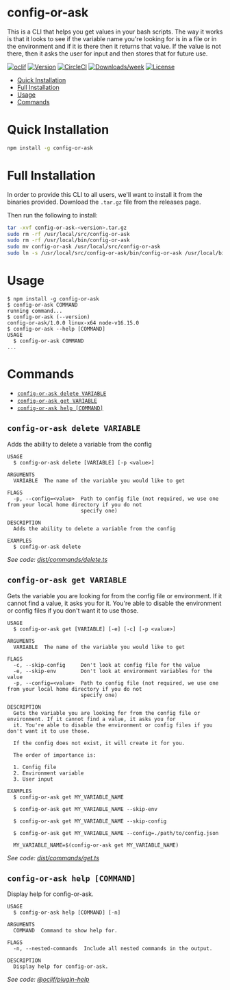 config-or-ask
=================

This is a CLI that helps you get values in your bash scripts. The way it works is that it looks to see if the variable name you're looking for is in a file or in the environment and if it is there then it returns that value. If the value is not there, then it asks the user for input and then stores that for future use.


[![oclif](https://img.shields.io/badge/cli-oclif-brightgreen.svg)](https://oclif.io)
[![Version](https://img.shields.io/npm/v/oclif-hello-world.svg)](https://npmjs.org/package/oclif-hello-world)
[![CircleCI](https://circleci.com/gh/oclif/hello-world/tree/main.svg?style=shield)](https://circleci.com/gh/oclif/hello-world/tree/main)
[![Downloads/week](https://img.shields.io/npm/dw/oclif-hello-world.svg)](https://npmjs.org/package/oclif-hello-world)
[![License](https://img.shields.io/npm/l/oclif-hello-world.svg)](https://github.com/oclif/hello-world/blob/main/package.json)

<!-- toc -->
* [Quick Installation](#quick-installation)
* [Full Installation](#full-installation)
* [Usage](#usage)
* [Commands](#commands)
<!-- tocstop -->


# Quick Installation

```bash
npm install -g config-or-ask
```

# Full Installation

In order to provide this CLI to all users, we'll want to install it from the binaries provided. Download the `.tar.gz` file from the releases page.

Then run the following to install:
```bash
tar -xvf config-or-ask-<version>.tar.gz
sudo rm -rf /usr/local/src/config-or-ask
sudo rm -rf /usr/local/bin/config-or-ask
sudo mv config-or-ask /usr/local/src/config-or-ask
sudo ln -s /usr/local/src/config-or-ask/bin/config-or-ask /usr/local/bin/config-or-ask
```

# Usage
<!-- usage -->
```sh-session
$ npm install -g config-or-ask
$ config-or-ask COMMAND
running command...
$ config-or-ask (--version)
config-or-ask/1.0.0 linux-x64 node-v16.15.0
$ config-or-ask --help [COMMAND]
USAGE
  $ config-or-ask COMMAND
...
```
<!-- usagestop -->
# Commands
<!-- commands -->
* [`config-or-ask delete VARIABLE`](#config-or-ask-delete-variable)
* [`config-or-ask get VARIABLE`](#config-or-ask-get-variable)
* [`config-or-ask help [COMMAND]`](#config-or-ask-help-command)

## `config-or-ask delete VARIABLE`

Adds the ability to delete a variable from the config

```
USAGE
  $ config-or-ask delete [VARIABLE] [-p <value>]

ARGUMENTS
  VARIABLE  The name of the variable you would like to get

FLAGS
  -p, --config=<value>  Path to config file (not required, we use one from your local home directory if you do not
                        specify one)

DESCRIPTION
  Adds the ability to delete a variable from the config

EXAMPLES
  $ config-or-ask delete
```

_See code: [dist/commands/delete.ts](https://github.com/entrostat/config-or-ask/blob/v1.0.0/dist/commands/delete.ts)_

## `config-or-ask get VARIABLE`

Gets the variable you are looking for from the config file or environment. If it cannot find a value, it asks you for it. You're able to disable the environment or config files if you don't want it to use those.

```
USAGE
  $ config-or-ask get [VARIABLE] [-e] [-c] [-p <value>]

ARGUMENTS
  VARIABLE  The name of the variable you would like to get

FLAGS
  -c, --skip-config     Don't look at config file for the value
  -e, --skip-env        Don't look at environment variables for the value
  -p, --config=<value>  Path to config file (not required, we use one from your local home directory if you do not
                        specify one)

DESCRIPTION
  Gets the variable you are looking for from the config file or environment. If it cannot find a value, it asks you for
  it. You're able to disable the environment or config files if you don't want it to use those.

  If the config does not exist, it will create it for you.

  The order of importance is:

  1. Config file
  2. Environment variable
  3. User input

EXAMPLES
  $ config-or-ask get MY_VARIABLE_NAME

  $ config-or-ask get MY_VARIABLE_NAME --skip-env

  $ config-or-ask get MY_VARIABLE_NAME --skip-config

  $ config-or-ask get MY_VARIABLE_NAME --config=./path/to/config.json

  MY_VARIABLE_NAME=$(config-or-ask get MY_VARIABLE_NAME)
```

_See code: [dist/commands/get.ts](https://github.com/entrostat/config-or-ask/blob/v1.0.0/dist/commands/get.ts)_

## `config-or-ask help [COMMAND]`

Display help for config-or-ask.

```
USAGE
  $ config-or-ask help [COMMAND] [-n]

ARGUMENTS
  COMMAND  Command to show help for.

FLAGS
  -n, --nested-commands  Include all nested commands in the output.

DESCRIPTION
  Display help for config-or-ask.
```

_See code: [@oclif/plugin-help](https://github.com/oclif/plugin-help/blob/v5.1.20/src/commands/help.ts)_
<!-- commandsstop -->
